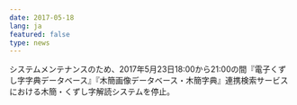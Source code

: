 ```yaml
---
date: 2017-05-18
lang: ja
featured: false
type: news
---
```

システムメンテナンスのため、2017年5月23日18:00から21:00の間『電子くずし字字典データベース』『木簡画像データベース・木簡字典』連携検索サービスにおける木簡・くずし字解読システムを停止。
